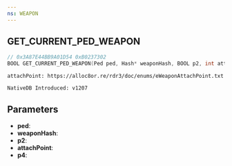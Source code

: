 ```yaml
---
ns: WEAPON
---
```

## GET_CURRENT_PED_WEAPON

```c
// 0x3A87E44BB9A01D54 0xB0237302
BOOL GET_CURRENT_PED_WEAPON(Ped ped, Hash* weaponHash, BOOL p2, int attachPoint, BOOL p4);
```

```
attachPoint: https://alloc8or.re/rdr3/doc/enums/eWeaponAttachPoint.txt

NativeDB Introduced: v1207
```

## Parameters
* **ped**:
* **weaponHash**:
* **p2**:
* **attachPoint**:
* **p4**:
